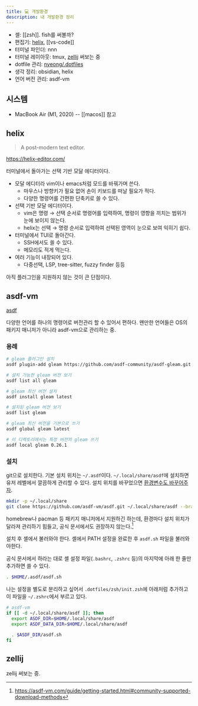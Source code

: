```yaml
---
title: 💻 개발환경
description: 내 개발환경 정리
---
```


- 셸: [[zsh]]. fish를 써볼까?
- 편집기: [helix](#helix), [[vs-code]]
- 터미널 파인더: nnn
- 터미널 레이아웃: tmux, [zellij](https://zellij.dev/) 써보는 중
- dotfile 관리: [nyeong/.dotfiles](https://github.com/nyeong/.dotfiles)
- 생각 정리: obsidian, helix
- 언어 버전 관리: asdf-vm

## 시스템

- MacBook Air (M1, 2020) -- [[macos]] 참고

## helix

> A post-modern text editor.

https://helix-editor.com/

터미널에서 돌아가는 선택 기반 모달 에디터이다.

- 모달 에디터라 vim이나 emacs처럼 모드를 바꿔가며 쓴다.
  - 마우스나 방향키가 필요 없어 손이 키보드를 떠날 필요가 적다.
  - 다양한 명령어를 간편한 단축키로 쓸 수 있다.
- 선택 기반 모달 에디터이다.
  - vim은 명령 → 선택 순서로 명령어를 입력하여, 명령이 영향을 끼치는 범위가 눈에 보이지 않는다.
  - helix는 선택 → 명령 순서로 입력하여 선택된 영역이 눈으로 보여 익히기 쉽다.
- 터미널에서 TUI로 돌아간다.
  - SSH에서도 쓸 수 있다.
  - 메모리도 적게 먹는다.
- 여러 기능이 내장되어 있다.
  - 다중선택, LSP, tree-sitter, fuzzy finder 등등

아직 플러그인을 지원하지 않는 것이 큰 단점이다.

## asdf-vm

[asdf](https://asdf-vm.com/)

다양한 언어를 하나의 명령어로 버전관리 할 수 있어서 편하다.
왠만한 언어들은 OS의 패키지 매니저가 아니라 asdf-vm으로 관리하는 중.

### 용례

```bash
# gleam 플러그인 설치
asdf plugin-add gleam https://github.com/asdf-community/asdf-gleam.git

# 설치 가능한 gleam 버전 보기
asdf list all gleam

# gleam 최신 버전 설치
asdf install gleam latest

# 설치된 gleam 버전 보기
asdf list gleam

# gleam 최신 버전을 기본으로 쓰기
asdf global gleam latest

# 이 디렉토리에서는 특정 버전의 gleam 쓰기
asdf local gleam 0.26.1
```

### 설치

git으로 설치한다. 기본 설치 위치는 `~/.asdf`이다.
`~/.local/share/asdf`에 설치하면 유저 레벨에서 깔끔하게 관리할 수 있다.
설치 위치를 바꾸었으면 [환경변수도 바꾸어주자](https://asdf-vm.com/manage/configuration.html#environment-variables).

```bash
mkdir -p ~/.local/share
git clone https://github.com/asdf-vm/asdf.git ~/.local/share/asdf --branch v0.11.2
```

homebrew나 pacman 등 패키지 매니저에서 지원하긴 하는데, 환경마다 설치 위치가 달라져 관리하기 힘들고, 공식 문서에서도 권장하지 않는다.[^1]

[^1]: https://asdf-vm.com/guide/getting-started.html#community-supported-download-methods

설치 후 셸에서 불러와야 한다. 셸에서 PATH 설정을 완료한 후 `asdf.sh` 파일을 불러와야한다.

공식 문서에서 하라는 대로 셸 설정 파일(`.bashrc`, `.zshrc` 등)의 마지막에 아래 한 줄만 추가하면 쓸 수 있다.

```bash
. $HOME/.asdf/asdf.sh
```

나는 설정을 별도로 분리하고 싶어서 `.dotfiles/zsh/init.zsh`에 아래처럼 추가하고 이 파일을 `~/.zshrc`에서 부르고 있다.

```bash
# asdf-vm
if [[ -d ~/.local/share/asdf ]]; then
  export ASDF_DIR=$HOME/.local/share/asdf
  export ASDF_DATA_DIR=$HOME/.local/share/asdf

  . $ASDF_DIR/asdf.sh
fi
```

## zellij

zellij 써보는 중.
